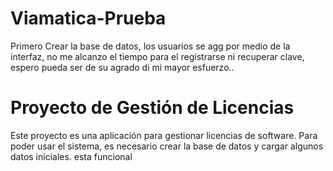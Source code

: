 # Viamatica-Prueba
Primero Crear la base de datos, los usuarios se agg por medio de la interfaz, no me alcanzo el tiempo para el registrarse ni recuperar clave, espero pueda ser de su agrado di mi mayor esfuerzo..

# Proyecto de Gestión de Licencias

Este proyecto es una aplicación para gestionar licencias de software. Para poder usar el sistema, es necesario crear la base de datos y cargar algunos datos iniciales.
esta funcional
